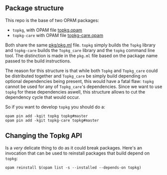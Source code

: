Package structure
-----------------

This repo is the base of two OPAM packages:

- `topkg`, with OPAM file [topkg.opam](topkg.opam)
- `topkg-care` with OPAM file [topkg-care.opam](topkg-care.opam)

Both share the same [pkg/pkg.ml](pkg/pkg.ml) file. `topkg` simply
builds the `Topkg` library and `topkg-care` builds the `Topkg_care`
library and the `topkg` command line tool. The distinction is made in
the `pkg.ml` file based on the package name passed to the build
instructions.

The reason for this structure is that while both `Topkg` and `Topkg_care`
could be distributed together and `Topkg_care` be simply build
depending on optional dependencies being present, this would have a
fatal flaw: `topkg` cannot be used for any of `Topkg_care`'s
dependencies. Since we want to use `topkg` for these dependencies
aswell, this structure allows to cut the dependency cycle that would
occur.

So if you want to develop `topkg` you should do a:

```
opam pin add -kgit topkg topkg#master
opam pin add -kgit topkg-care topkg#master
```

Changing the Topkg API
----------------------

Is a *very* delicate thing to do as it could break packages. Here's an
invocation that can be used to reinstall packages that build depend on
`topkg`:

```
opam reinstall $(opam list -s --installed --depends-on topkg)
```
